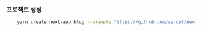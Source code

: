 ### 프로젝트 생성 
```bash
    yarn create next-app blog --example "https://github.com/vercel/next-learn/tree/master/basics/learn-starter"
```